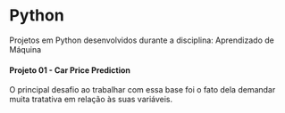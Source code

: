 # Python

Projetos em Python desenvolvidos durante a disciplina: Aprendizado de Máquina 

#### Projeto 01 - Car Price Prediction
  
  O principal desafio ao trabalhar com essa base foi o fato dela demandar muita tratativa em relação às suas variáveis.


